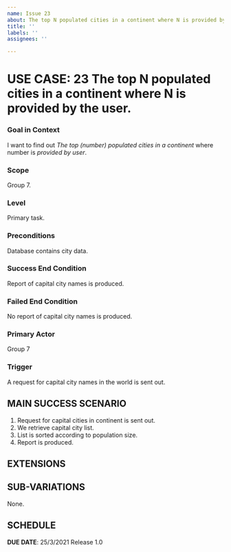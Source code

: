 ```yaml
---
name: Issue 23
about: The top N populated cities in a continent where N is provided by the user.
title: ''
labels: ''
assignees: ''

---
```


# USE CASE: 23 The top N populated cities in a continent where N is provided by the user.

### Goal in Context

I want to find out *The top (number) populated cities in a continent* where number is *provided by user*.

### Scope

Group 7.

### Level

Primary task.

### Preconditions

Database contains city data.

### Success End Condition

Report of capital city names is produced.

### Failed End Condition

No report of capital city names is produced.

### Primary Actor

Group 7

### Trigger

A request for capital city names in the world is sent out.

## MAIN SUCCESS SCENARIO

1. Request for capital cities in continent is sent out.
2. We retrieve capital city list.
3. List is sorted according to population size.
4. Report is produced.

## EXTENSIONS

## SUB-VARIATIONS

None.

## SCHEDULE

**DUE DATE**: 25/3/2021 Release 1.0
